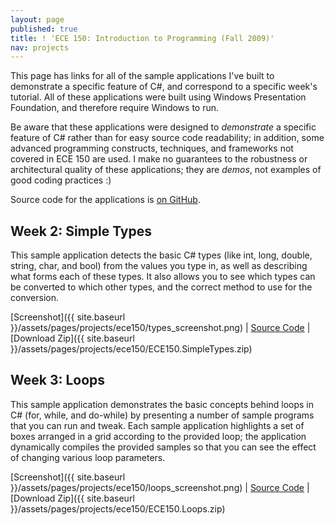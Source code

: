 ```yaml
---
layout: page
published: true
title: ! 'ECE 150: Introduction to Programming (Fall 2009)'
nav: projects
---
```


This page has links for all of the sample applications I've built to demonstrate a specific feature of C#, and
correspond to a specific week's tutorial. All of these applications were built using Windows Presentation Foundation,
and therefore require Windows to run.

Be aware that these applications were designed to *demonstrate* a specific feature of C# rather than for easy source
code readability; in addition, some advanced programming constructs, techniques, and frameworks not covered in ECE 150
are used. I make no guarantees to the robustness or architectural quality of these applications; they are *demos*, not
examples of good coding practices :)

Source code for the applications is [on GitHub](https://github.com/ndrarmstrong/ece150).

## Week 2: Simple Types

This sample application detects the basic C# types (like int, long, double, string, char, and bool) from the values you
type in, as well as describing what forms each of these types. It also allows you to see which types can be converted to
which other types, and the correct method to use for the conversion.

[Screenshot]({{ site.baseurl }}/assets/pages/projects/ece150/types_screenshot.png) |
[Source Code](https://github.com/ndrarmstrong/ece150/tree/master/SimpleTypes) |
[Download Zip]({{ site.baseurl }}/assets/pages/projects/ece150/ECE150.SimpleTypes.zip)


## Week 3: Loops

This sample application demonstrates the basic concepts behind loops in C# (for, while, and do-while) by presenting a
number of sample programs that you can run and tweak. Each sample application highlights a set of boxes arranged in a
grid according to the provided loop; the application dynamically compiles the provided samples so that you can see the
effect of changing various loop parameters.

[Screenshot]({{ site.baseurl }}/assets/pages/projects/ece150/loops_screenshot.png) |
[Source Code](https://github.com/ndrarmstrong/ece150/tree/master/Loops) |
[Download Zip]({{ site.baseurl }}/assets/pages/projects/ece150/ECE150.Loops.zip)
